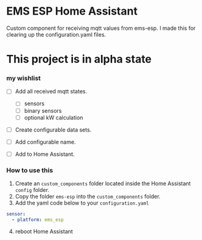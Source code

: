 # EMS ESP Home Assistant
Custom component for receiving mqtt values from ems-esp. I made this for clearing up the configuration.yaml files. 
 

# This project is in alpha state

### my wishlist

- [ ] Add all received mqtt states.
  - [ ] sensors
  - [ ] binary sensors
  - [ ] optional kW calculation

- [ ] Create configurable data sets.

- [ ] Add configurable name.

- [ ] Add to Home Assistant.


### How to use this

1. Create an `custom_components` folder located inside the Home Assistant `config` folder.
2. Copy the folder `ems-esp` into the `custom_components` folder. 
3. Add the yaml code below to your `configuration.yaml`
```yaml
sensor: 
  - platform: ems_esp
```
4. reboot Home Assistant
